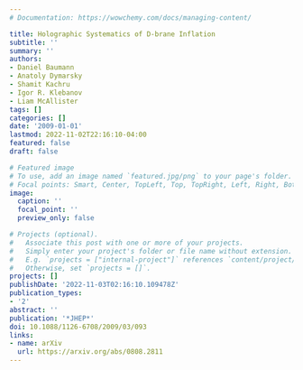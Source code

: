 ```yaml
---
# Documentation: https://wowchemy.com/docs/managing-content/

title: Holographic Systematics of D-brane Inflation
subtitle: ''
summary: ''
authors:
- Daniel Baumann
- Anatoly Dymarsky
- Shamit Kachru
- Igor R. Klebanov
- Liam McAllister
tags: []
categories: []
date: '2009-01-01'
lastmod: 2022-11-02T22:16:10-04:00
featured: false
draft: false

# Featured image
# To use, add an image named `featured.jpg/png` to your page's folder.
# Focal points: Smart, Center, TopLeft, Top, TopRight, Left, Right, BottomLeft, Bottom, BottomRight.
image:
  caption: ''
  focal_point: ''
  preview_only: false

# Projects (optional).
#   Associate this post with one or more of your projects.
#   Simply enter your project's folder or file name without extension.
#   E.g. `projects = ["internal-project"]` references `content/project/deep-learning/index.md`.
#   Otherwise, set `projects = []`.
projects: []
publishDate: '2022-11-03T02:16:10.109478Z'
publication_types:
- '2'
abstract: ''
publication: '*JHEP*'
doi: 10.1088/1126-6708/2009/03/093
links:
- name: arXiv
  url: https://arxiv.org/abs/0808.2811
---
```

